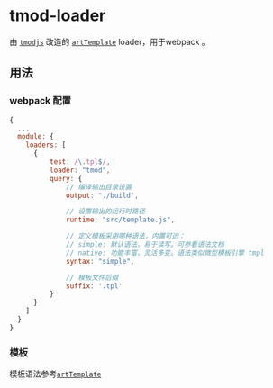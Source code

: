 ﻿# tmod-loader
由 [`tmodjs`](https://github.com/aui/tmodjs) 改造的 [`artTemplate`](https://github.com/aui/artTemplate) loader，用于webpack 。

## 用法

### webpack 配置

```javascript
{
  ...
  module: {
    loaders: [
      {
          test: /\.tpl$/,
          loader: "tmod",
          query: {
              // 编译输出目录设置
              output: "./build",

              // 设置输出的运行时路径
              runtime: "src/template.js",

              // 定义模板采用哪种语法，内置可选：
              // simple: 默认语法，易于读写。可参看语法文档
              // native: 功能丰富，灵活多变。语法类似微型模板引擎 tmpl
              syntax: "simple",

              // 模板文件后缀
              suffix: '.tpl'
          } 
      }
    ]
  }
}
```

### 模板

模板语法参考[`artTemplate`](https://github.com/aui/artTemplate)
